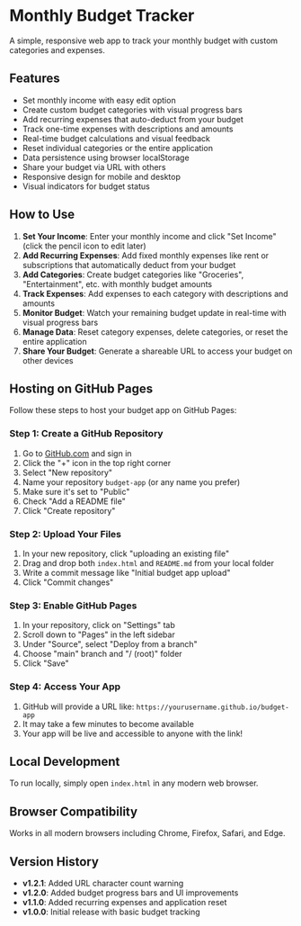 # Monthly Budget Tracker

A simple, responsive web app to track your monthly budget with custom categories and expenses.

## Features

- Set monthly income with easy edit option
- Create custom budget categories with visual progress bars
- Add recurring expenses that auto-deduct from your budget
- Track one-time expenses with descriptions and amounts
- Real-time budget calculations and visual feedback
- Reset individual categories or the entire application
- Data persistence using browser localStorage
- Share your budget via URL with others
- Responsive design for mobile and desktop
- Visual indicators for budget status

## How to Use

1. **Set Your Income**: Enter your monthly income and click "Set Income" (click the pencil icon to edit later)
2. **Add Recurring Expenses**: Add fixed monthly expenses like rent or subscriptions that automatically deduct from your budget
3. **Add Categories**: Create budget categories like "Groceries", "Entertainment", etc. with monthly budget amounts
4. **Track Expenses**: Add expenses to each category with descriptions and amounts
5. **Monitor Budget**: Watch your remaining budget update in real-time with visual progress bars
6. **Manage Data**: Reset category expenses, delete categories, or reset the entire application
7. **Share Your Budget**: Generate a shareable URL to access your budget on other devices

## Hosting on GitHub Pages

Follow these steps to host your budget app on GitHub Pages:

### Step 1: Create a GitHub Repository
1. Go to [GitHub.com](https://github.com) and sign in
2. Click the "+" icon in the top right corner
3. Select "New repository"
4. Name your repository `budget-app` (or any name you prefer)
5. Make sure it's set to "Public"
6. Check "Add a README file"
7. Click "Create repository"

### Step 2: Upload Your Files
1. In your new repository, click "uploading an existing file"
2. Drag and drop both `index.html` and `README.md` from your local folder
3. Write a commit message like "Initial budget app upload"
4. Click "Commit changes"

### Step 3: Enable GitHub Pages
1. In your repository, click on "Settings" tab
2. Scroll down to "Pages" in the left sidebar
3. Under "Source", select "Deploy from a branch"
4. Choose "main" branch and "/ (root)" folder
5. Click "Save"

### Step 4: Access Your App
1. GitHub will provide a URL like: `https://yourusername.github.io/budget-app`
2. It may take a few minutes to become available
3. Your app will be live and accessible to anyone with the link!

## Local Development

To run locally, simply open `index.html` in any modern web browser.

## Browser Compatibility

Works in all modern browsers including Chrome, Firefox, Safari, and Edge.

## Version History

- **v1.2.1**: Added URL character count warning
- **v1.2.0**: Added budget progress bars and UI improvements
- **v1.1.0**: Added recurring expenses and application reset
- **v1.0.0**: Initial release with basic budget tracking